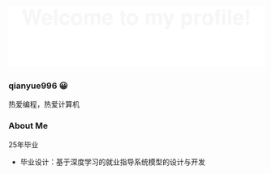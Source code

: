 ![](assets/Bottom_up.svg)
---
### qianyue996 😀
热爱编程，热爱计算机

### About Me
25年毕业
* 毕业设计：基于深度学习的就业指导系统模型的设计与开发
